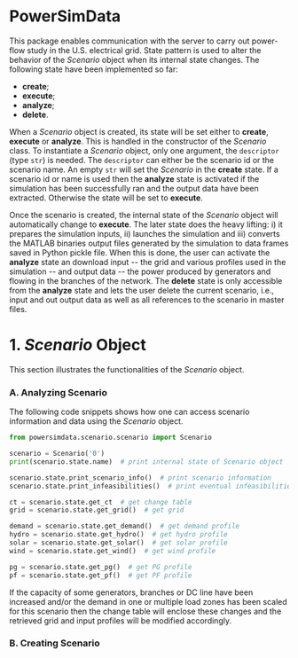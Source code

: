 # PowerSimData
This package enables communication with the server to carry out power-flow study
in the U.S. electrical grid. State pattern is used to alter the behavior of the
 *Scenario* object when its internal state changes. The following state have
 been implemented so far:
* **create**;
* **execute**;
* **analyze**;
* **delete**.

When a *Scenario* object is created, its state will be set either to **create**,
**execute** or **analyze**. This is handled in the constructor of the *Scenario*
class. To instantiate a *Scenario* object, only one argument, the `descriptor`
(type `str`) is needed. The `descriptor` can either be the scenario id or the
scenario name. An empty `str` will set the *Scenario* in the **create** state.
If a scenario id or name is used then the **analyze** state is activated if the
simulation has been successfully ran and the output data have been extracted.
Otherwise the state will be set to **execute**.

Once the scenario is created, the internal state of the *Scenario* object will
automatically change to **execute**. The later state does the heavy lifting: i)
it prepares the simulation inputs, ii) launches the simulation and iii) converts
the MATLAB binaries output files generated by the simulation to data frames
saved in Python pickle file. When this is done, the user can activate the
**analyze** state an download input -- the grid and various profiles used in
the simulation -- and output data -- the power produced by generators and
flowing in the branches of the network. The **delete** state is only accessible
from the **analyze** state and lets the user delete the current scenario, i.e.,
input and out output data as well as all references to the scenario in master
files.



# 1. *Scenario* Object
This section illustrates the functionalities of the *Scenario* object.


### A. Analyzing Scenario
The following code snippets shows how one can access scenario information and
data using the *Scenario* object. 
```python
from powersimdata.scenario.scenario import Scenario

scenario = Scenario('0')
print(scenario.state.name)  # print internal state of Scenario object

scenario.state.print_scenario_info()  # print scenario information
scenario.state.print_infeasibilities()  # print eventual infeasibilities

ct = scenario.state.get_ct  # get change table
grid = scenario.state.get_grid()  # get grid

demand = scenario.state.get_demand()  # get demand profile
hydro = scenario.state.get_hydro()  # get hydro profile
solar = scenario.state.get_solar()  # get solar profile
wind = scenario.state.get_wind()  # get wind profile

pg = scenario.state.get_pg()  # get PG profile
pf = scenario.state.get_pf()  # get PF profile
```
If the capacity of some generators, branches or DC line have been increased
and/or the demand in one or multiple load zones has been scaled for this scenario
then the change table will enclose these changes and the retrieved grid and
input profiles will be modified accordingly.



### B. Creating Scenario